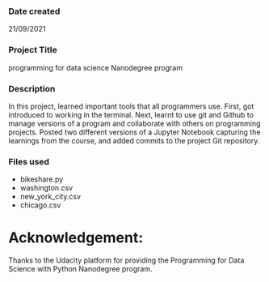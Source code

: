

### Date created
21/09/2021

### Project Title
programming for data science Nanodegree program

### Description

In this project, learned important tools that all programmers use. First, got introduced to working in the terminal. Next, learnt to use git and Github to manage versions of a program and collaborate with others on programming projects. Posted two different versions of a Jupyter Notebook capturing the learnings from the course, and added commits to the project Git repository.

### Files used

* bikeshare.py
* washington.csv
* new_york_city.csv
* chicago.csv



# Acknowledgement:
Thanks to the Udacity platform for providing the Programming for Data Science with Python Nanodegree program.
